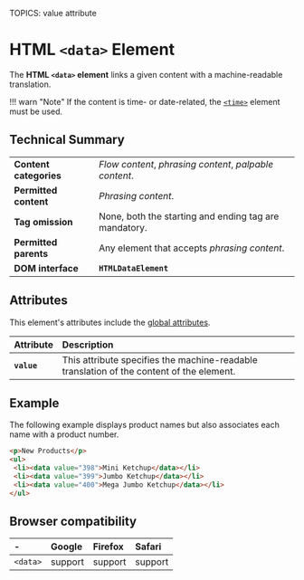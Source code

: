 TOPICS: <data>
        <data> value attribute

# HTML `<data>` Element

The **HTML `<data>` element** links a given content with a machine-readable translation.

!!! warn "Note"
    If the content is time- or date-related, the [`<time>`](/en/webfrontend/<time>) element must be used.

## Technical Summary

|  |  |
| :-- | :-- |
| **Content categories** | *Flow content*, *phrasing content*, *palpable content*. |
| **Permitted content** | *Phrasing content*. |
| **Tag omission** | None, both the starting and ending tag are mandatory. |
| **Permitted parents** | Any element that accepts *phrasing content*. |
| **DOM interface** | **`HTMLDataElement`** |

## Attributes

This element's attributes include the [global attributes](/en/webfrontend/HTML_Global_Attributes).

| Attribute | Description |
| :-- | :-- |
| **`value`** | This attribute specifies the machine-readable translation of the content of the element.

## Example

The following example displays product names but also associates each name with a product number.

```html
<p>New Products</p>
<ul>
 <li><data value="398">Mini Ketchup</data></li>
 <li><data value="399">Jumbo Ketchup</data></li>
 <li><data value="400">Mega Jumbo Ketchup</data></li>
</ul>
```

## Browser compatibility

| - | Google | Firefox | Safari |
| :--- | :--- | :--- | :--- |
| `<data>`  | support | support | support |
